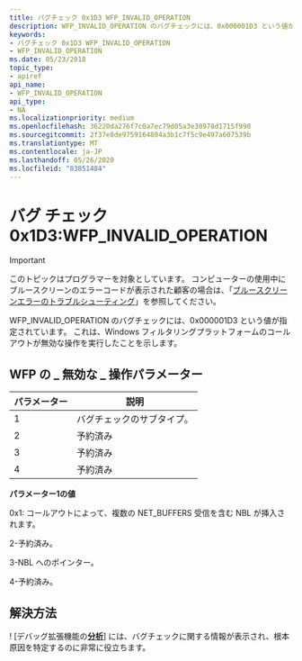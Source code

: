 ```yaml
---
title: バグチェック 0x1D3 WFP_INVALID_OPERATION
description: WFP_INVALID_OPERATION のバグチェックには、0x000001D3 という値が指定されています。
keywords:
- バグチェック 0x1D3 WFP_INVALID_OPERATION
- WFP_INVALID_OPERATION
ms.date: 05/23/2018
topic_type:
- apiref
api_name:
- WFP_INVALID_OPERATION
api_type:
- NA
ms.localizationpriority: medium
ms.openlocfilehash: 36220da276f7c0a7ec79d05a3e30978d1715f990
ms.sourcegitcommit: 2f37e8de9759164804a3b1c7f5c9e497a607539b
ms.translationtype: MT
ms.contentlocale: ja-JP
ms.lasthandoff: 05/26/2020
ms.locfileid: "83851484"
---
```

# <a name="bug-check-0x1d3-wfp_invalid_operation"></a>バグ チェック 0x1D3:WFP_INVALID_OPERATION 

> [!IMPORTANT]
> このトピックはプログラマーを対象としています。 コンピューターの使用中にブルースクリーンのエラーコードが表示された顧客の場合は、「[ブルースクリーンエラーのトラブルシューティング](https://www.windows.com/stopcode)」を参照してください。


WFP_INVALID_OPERATION のバグチェックには、0x000001D3 という値が指定されています。 これは、Windows フィルタリングプラットフォームのコールアウトが無効な操作を実行したことを示します。

## <a name="wfp_invalid_operation-parameters"></a>WFP の \_ 無効な \_ 操作パラメーター

パラメーター | 説明 
|---------|--------------|
1 | バグチェックのサブタイプ。
2 | 予約済み
3 | 予約済み
4 | 予約済み

**パラメーター1の値**

 0x1: コールアウトによって、複数の NET_BUFFERS 受信を含む NBL が挿入されます。

 2-予約済み。

 3-NBL へのポインター。

 4-予約済み。


## <a name="resolution"></a>解決方法
! [デバッグ拡張機能の[**分析**](https://docs.microsoft.com/windows-hardware/drivers/debugger/-analyze)] には、バグチェックに関する情報が表示され、根本原因を特定するのに非常に役立ちます。

 




